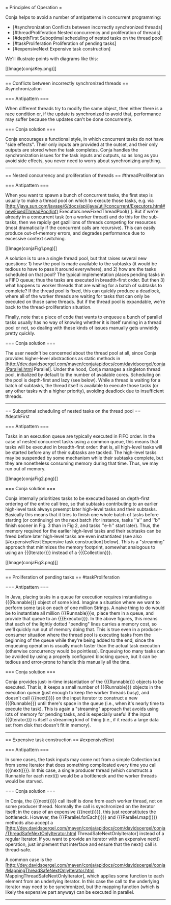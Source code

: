 = Principles of Operation =

Conja helps to avoid a number of antipatterns in concurrent programming:

 * [#synchronization Conflicts between incorrectly synchronized threads]
 * [#threadProliferation Nested concurrency and proliferation of threads]
 * [#depthFirst Suboptimal scheduling of nested tasks on the thread pool]
 * [#taskProliferation Proliferation of pending tasks]
 * [#expensiveNext Expensive task construction]


We'll illustrate points with diagrams like this:

[[Image(conjaKey.png)]]

----

== Conflicts between incorrectly synchronized threads == #synchronization

=== Antipattern ===

When different threads try to modify the same object, then either there is a race condition or, if the update is synchronized to avoid that, performance may suffer because the updates can't be done concurrently.

=== Conja solution ===

Conja encourages a functional style, in which concurrent tasks do not have "side effects".  Their only inputs are provided at the outset, and their only outputs are stored when the task completes.  Conja handles the synchronization issues for the task inputs and outputs, so as long as you avoid side effects, you never need to worry about synchronizing anything.

----

== Nested concurrency and proliferation of threads == #threadProliferation

=== Antipattern ===

When you want to spawn a bunch of concurrent tasks, the first step is usually to make a thread pool on which to execute those tasks, e.g. via [http://java.sun.com/javase/6/docs/api/java/util/concurrent/Executors.html#newFixedThreadPool(int) Executors.newFixedThreadPool() ].  But if we're already in a concurrent task (on a worker thread) and do this for the sub-tasks, then we rapidly get gazillions of threads competing for resources (most dramatically if the concurrent calls are recursive).  This can easily produce out-of-memory errors, and degrades performance due to excessive context switching.

[[Image(conjaFig1.png)]]

A solution is to use a single thread pool, but that raises several new questions: 1) how the pool is made available to the subtasks (it would be tedious to have to pass it around everywhere), and 2) how are the tasks scheduled on that pool?  The typical implementation places pending tasks in a FIFO queue; thus the tasks are executed in breadth-first order.  But then 3) what happens to worker threads that are waiting for a batch of subtasks to complete?  If the thread pool is fixed, this can quickly produce a deadlock, where all of the worker threads are waiting for tasks that can only be executed on those same threads.  But if the thread pool is expandable, we're back to the thread-proliferation situation.

Finally, note that a piece of code that wants to enqueue a bunch of parallel tasks usually has no way of knowing whether it is itself running in a thread pool or not, so dealing with these kinds of issues manually gets unwieldy pretty quickly.

=== Conja solution ===

The user needn't be concerned about the thread pool at all, since Conja provides higher-level abstractions as static methods in [http://dev.davidsoergel.com/maven/conja/apidocs/com/davidsoergel/conja/Parallel.html Parallel].  Under the hood, Conja manages a singleton thread pool, initialized by default to the number of available cores.   Scheduling on the pool is depth-first and lazy (see below). While a thread is waiting for a batch of subtasks, the thread itself is available to execute those tasks (or any other tasks with a higher priority), avoiding deadlock due to insufficient threads.


----

== Suboptimal scheduling of nested tasks on the thread pool == #depthFirst

=== Antipattern ===

Tasks in an execution queue are typically executed in FIFO order.  In the case of nested concurrent tasks using a common queue, this means that tasks will be executed in breadth-first order: that is, all high-level tasks will be started before any of their subtasks are tackled.  The high-level tasks may be suspended by some mechanism while their subtasks complete, but they are nonetheless consuming memory during that time.  Thus, we may run out of memory. 

[[Image(conjaFig2.png)]]

=== Conja solution ===

Conja internally prioritizes tasks to be executed based on depth-first ordering of the entire call tree, so that subtasks contributing to an earlier high-level task always preempt later high-level tasks and their subtasks. Basically this means that it tries to finish one whole batch of tasks before starting (or continuing) on the next batch (for instance, tasks ''a'' and ''b'' finish sooner in Fig. 3 than in Fig 2, and tasks ''e-h'' start later).  Thus, the memory required for the earlier high-level tasks and their subtasks can be freed before later high-level tasks are even instantiated (see also [#expensiveNext Expensive task construction] below).  This is a "streaming" approach that minimizes the memory footprint, somewhat analogous to using an {{{Iterator}}} instead of a {{{Collection}}}.

[[Image(conjaFig3.png)]]

----

== Proliferation of pending tasks == #taskProliferation

=== Antipattern ===

In Java, placing tasks in a queue for execution requires instantiating a {{{Runnable}}} object of some kind.  Imagine a situation where we want to perform some task on each of one million Strings.  A naive thing to do would be to instantiate all million {{{Runnable}}}s, place them in a queue, and provide that queue to an {{{Executor}}}.  In the above figures, this means that each of the lightly dotted "pending" lines carries a memory cost, so we'll quickly run out of memory doing that.  This is true even in a producer-consumer situation where the thread pool is executing tasks from the beginning of the queue while they're being added to the end, since the enqueuing operation is usually much faster than the actual task execution (otherwise concurrency would be pointless).  Enqueuing too many tasks can be avoided by using a properly configured blocking queue, but it can be tedious and error-prone to handle this manually all the time.

=== Conja solution ===

Conja provides just-in-time instantiation of the {{{Runnable}}} objects to be executed.  That is, it keeps a small number of {{{Runnable}}} objects in the execution queue (just enough to keep the worker threads busy), and doesn't call {{{next()}}} on the input iterator to construct a new {{{Runnable}}} until there's space in the queue (i.e., when it's nearly time to execute the task).  This is again a "streaming" approach that avoids using lots of memory for pending tasks, and is especially useful if the input {{{Iterator}}} is itself a streaming kind of thing (i.e., if it reads a large data set from disk that doesn't fit in memory).

----

== Expensive task construction == #expensiveNext

=== Antipattern ===

In some cases, the task inputs may come not from a simple Collection but from some Iterator that does something complicated every time you call {{{next()}}}.  In this case, a single producer thread (which constructs a Runnable for each next()) would be a bottleneck and the worker threads would be starved.

=== Conja solution ===

In Conja, the {{{next()}}} call itself is done from each worker thread, not on some producer thread.  Normally the call is synchronized on the iterator itself; in the case of an expensive {{{next()}}}, this just reconstitutes the bottleneck.  However, the {{{Parallel.forEach()}}} and {{{Parallel.map()}}} methods also accept a [http://dev.davidsoergel.com/maven/conja/apidocs/com/davidsoergel/conja/ThreadSafeNextOnlyIterator.html ThreadSafeNextOnlyIterator] instead of a regular Iterator.  If you want to provide an iterator with an expensive next() operation, just implement that interface and ensure that the next() call is thread-safe.

A common case is the [http://dev.davidsoergel.com/maven/conja/apidocs/com/davidsoergel/conja/MappingThreadSafeNextOnlyIterator.html MappingThreadSafeNextOnlyIterator], which applies some function to each element from an underlying iterator.  In this case the call to the underlying iterator may need to be synchronized, but the mapping function (which is likely the expensive part anyway) can be executed in parallel.

----
